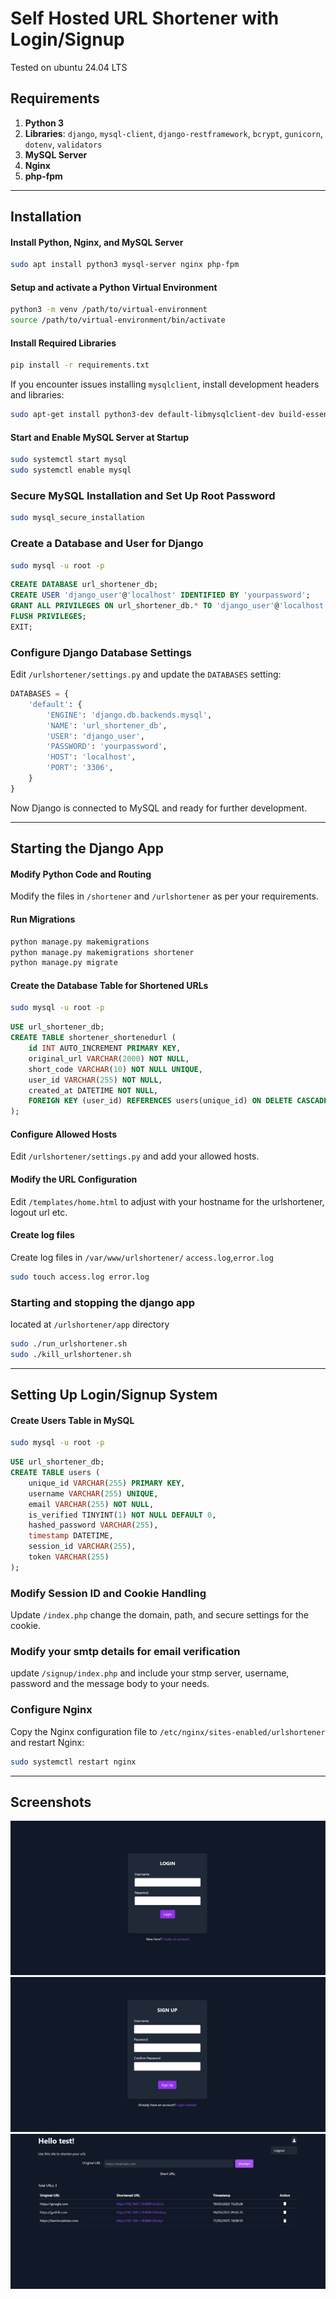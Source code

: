 # Self Hosted URL Shortener with Login/Signup
Tested on ubuntu 24.04 LTS

## Requirements

1. **Python 3**
2. **Libraries**: `django`, `mysql-client`, `django-restframework`, `bcrypt`, `gunicorn`, `dotenv`, `validators`
3. **MySQL Server**
4. **Nginx**
5. **php-fpm**

---

## Installation

#### Install Python, Nginx, and MySQL Server

```sh
sudo apt install python3 mysql-server nginx php-fpm
```

#### Setup and activate a Python Virtual Environment

```sh
python3 -m venv /path/to/virtual-environment
source /path/to/virtual-environment/bin/activate
```

#### Install Required Libraries

```sh
pip install -r requirements.txt
```

If you encounter issues installing `mysqlclient`, install development headers and libraries:

```sh
sudo apt-get install python3-dev default-libmysqlclient-dev build-essential
```

#### Start and Enable MySQL Server at Startup

```sh
sudo systemctl start mysql
sudo systemctl enable mysql
```

### Secure MySQL Installation and Set Up Root Password

```sh
sudo mysql_secure_installation
```

### Create a Database and User for Django

```sh
sudo mysql -u root -p
```

```sql
CREATE DATABASE url_shortener_db;
CREATE USER 'django_user'@'localhost' IDENTIFIED BY 'yourpassword';
GRANT ALL PRIVILEGES ON url_shortener_db.* TO 'django_user'@'localhost';
FLUSH PRIVILEGES;
EXIT;
```

### Configure Django Database Settings

Edit `/urlshortener/settings.py` and update the `DATABASES` setting:

```python
DATABASES = {
    'default': {
        'ENGINE': 'django.db.backends.mysql',
        'NAME': 'url_shortener_db',
        'USER': 'django_user',
        'PASSWORD': 'yourpassword',
        'HOST': 'localhost',
        'PORT': '3306',
    }
}
```

Now Django is connected to MySQL and ready for further development.

---

## Starting the Django App

#### Modify Python Code and Routing

Modify the files in `/shortener` and `/urlshortener` as per your requirements.

#### Run Migrations

```sh
python manage.py makemigrations
python manage.py makemigrations shortener
python manage.py migrate
```

#### Create the Database Table for Shortened URLs

```sh
sudo mysql -u root -p
```

```sql
USE url_shortener_db;
CREATE TABLE shortener_shortenedurl (
    id INT AUTO_INCREMENT PRIMARY KEY,
    original_url VARCHAR(2000) NOT NULL,
    short_code VARCHAR(10) NOT NULL UNIQUE,
    user_id VARCHAR(255) NOT NULL,
    created_at DATETIME NOT NULL,
    FOREIGN KEY (user_id) REFERENCES users(unique_id) ON DELETE CASCADE
);
```

#### Configure Allowed Hosts

Edit `/urlshortener/settings.py` and add your allowed hosts.

#### Modify the URL Configuration

Edit `/templates/home.html` to adjust with your hostname for the urlshortener, logout url etc.

#### Create log files
Create log files in `/var/www/urlshortener/` `access.log`,`error.log` 
```sh
sudo touch access.log error.log
```
### Starting and stopping the django app
located at `/urlshortener/app` directory

```sh
sudo ./run_urlshortener.sh
sudo ./kill_urlshortener.sh
```

---

## Setting Up Login/Signup System

#### Create Users Table in MySQL

```sh
sudo mysql -u root -p
```

```sql
USE url_shortener_db;
CREATE TABLE users (
    unique_id VARCHAR(255) PRIMARY KEY,
    username VARCHAR(255) UNIQUE,
    email VARCHAR(255) NOT NULL,
    is_verified TINYINT(1) NOT NULL DEFAULT 0,
    hashed_password VARCHAR(255),
    timestamp DATETIME,
    session_id VARCHAR(255),
    token VARCHAR(255)
);
```

### Modify Session ID and Cookie Handling

Update `/index.php` change the domain, path, and secure settings for the cookie.

### Modify your smtp details for email verification
update `/signup/index.php` and include your stmp server, username, password and the message body to your needs.

### Configure Nginx

Copy the Nginx configuration file to `/etc/nginx/sites-enabled/urlshortener` and restart Nginx:

```sh
sudo systemctl restart nginx
```

---

## Screenshots

<img src="images/login.png" alt="Login Page">
<img src="images/signup.png" alt="Signup Page">
<img src="images/homepage.png" alt="Home Page">

